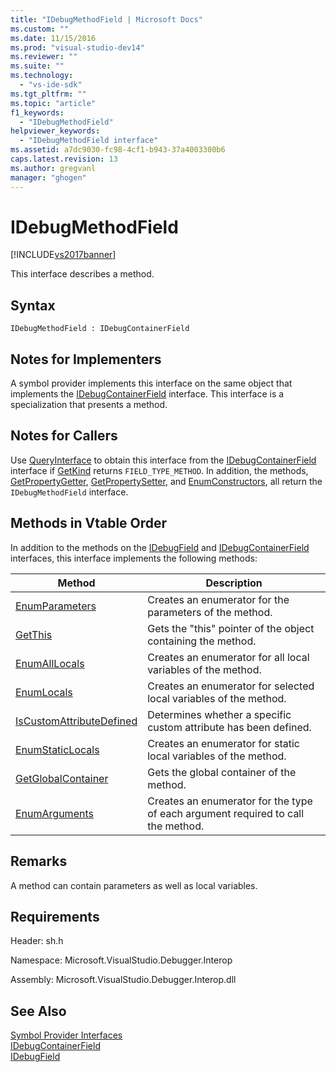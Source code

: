 ```yaml
---
title: "IDebugMethodField | Microsoft Docs"
ms.custom: ""
ms.date: 11/15/2016
ms.prod: "visual-studio-dev14"
ms.reviewer: ""
ms.suite: ""
ms.technology: 
  - "vs-ide-sdk"
ms.tgt_pltfrm: ""
ms.topic: "article"
f1_keywords: 
  - "IDebugMethodField"
helpviewer_keywords: 
  - "IDebugMethodField interface"
ms.assetid: a7dc9030-fc98-4cf1-b943-37a4003300b6
caps.latest.revision: 13
ms.author: gregvanl
manager: "ghogen"
---
```

# IDebugMethodField
[!INCLUDE[vs2017banner](../../../includes/vs2017banner.md)]

This interface describes a method.  
  
## Syntax  
  
```  
IDebugMethodField : IDebugContainerField  
```  
  
## Notes for Implementers  
 A symbol provider implements this interface on the same object that implements the [IDebugContainerField](../../../extensibility/debugger/reference/idebugcontainerfield.md) interface. This interface is a specialization that presents a method.  
  
## Notes for Callers  
 Use [QueryInterface](http://msdn.microsoft.com/library/62fce95e-aafa-4187-b50b-e6611b74c3b3) to obtain this interface from the [IDebugContainerField](../../../extensibility/debugger/reference/idebugcontainerfield.md) interface if [GetKind](../../../extensibility/debugger/reference/idebugfield-getkind.md) returns `FIELD_TYPE_METHOD`. In addition, the methods, [GetPropertyGetter](../../../extensibility/debugger/reference/idebugpropertyfield-getpropertygetter.md), [GetPropertySetter](../../../extensibility/debugger/reference/idebugpropertyfield-getpropertysetter.md), and [EnumConstructors](../../../extensibility/debugger/reference/idebugclassfield-enumconstructors.md), all return the `IDebugMethodField` interface.  
  
## Methods in Vtable Order  
 In addition to the methods on the [IDebugField](../../../extensibility/debugger/reference/idebugfield.md) and [IDebugContainerField](../../../extensibility/debugger/reference/idebugcontainerfield.md) interfaces, this interface implements the following methods:  
  
|Method|Description|  
|------------|-----------------|  
|[EnumParameters](../../../extensibility/debugger/reference/idebugmethodfield-enumparameters.md)|Creates an enumerator for the parameters of the method.|  
|[GetThis](../../../extensibility/debugger/reference/idebugmethodfield-getthis.md)|Gets the "this" pointer of the object containing the method.|  
|[EnumAllLocals](../../../extensibility/debugger/reference/idebugmethodfield-enumalllocals.md)|Creates an enumerator for all local variables of the method.|  
|[EnumLocals](../../../extensibility/debugger/reference/idebugmethodfield-enumlocals.md)|Creates an enumerator for selected local variables of the method.|  
|[IsCustomAttributeDefined](../../../extensibility/debugger/reference/idebugmethodfield-iscustomattributedefined.md)|Determines whether a specific custom attribute has been defined.|  
|[EnumStaticLocals](../../../extensibility/debugger/reference/idebugmethodfield-enumstaticlocals.md)|Creates an enumerator for static local variables of the method.|  
|[GetGlobalContainer](../../../extensibility/debugger/reference/idebugmethodfield-getglobalcontainer.md)|Gets the global container of the method.|  
|[EnumArguments](../../../extensibility/debugger/reference/idebugmethodfield-enumarguments.md)|Creates an enumerator for the type of each argument required to call the method.|  
  
## Remarks  
 A method can contain parameters as well as local variables.  
  
## Requirements  
 Header: sh.h  
  
 Namespace: Microsoft.VisualStudio.Debugger.Interop  
  
 Assembly: Microsoft.VisualStudio.Debugger.Interop.dll  
  
## See Also  
 [Symbol Provider Interfaces](../../../extensibility/debugger/reference/symbol-provider-interfaces.md)   
 [IDebugContainerField](../../../extensibility/debugger/reference/idebugcontainerfield.md)   
 [IDebugField](../../../extensibility/debugger/reference/idebugfield.md)


